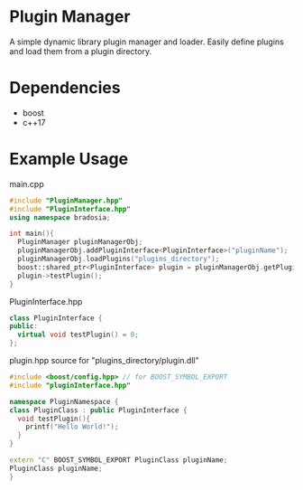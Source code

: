 # Plugin Manager
A simple dynamic library plugin manager and loader. Easily define plugins and load them from a plugin directory.

# Dependencies
* boost
* c++17

# Example Usage
main.cpp
```cpp
#include "PluginManager.hpp"
#include "PluginInterface.hpp"
using namespace bradosia;

int main(){
  PluginManager pluginManagerObj;
  pluginManagerObj.addPluginInterface<PluginInterface>("pluginName");
  pluginManagerObj.loadPlugins("plugins_directory");
  boost::shared_ptr<PluginInterface> plugin = pluginManagerObj.getPlugin<PluginInterface>("pluginName");
  plugin->testPlugin();
}
```

PluginInterface.hpp
```cpp
class PluginInterface {
public:
  virtual void testPlugin() = 0;
};
```

plugin.hpp source for "plugins_directory/plugin.dll"
```cpp
#include <boost/config.hpp> // for BOOST_SYMBOL_EXPORT
#include "pluginInterface.hpp"

namespace PluginNamespace {
class PluginClass : public PluginInterface {
  void testPlugin(){
    printf("Hello World!");
  }
}

extern "C" BOOST_SYMBOL_EXPORT PluginClass pluginName;
PluginClass pluginName;
}
```

